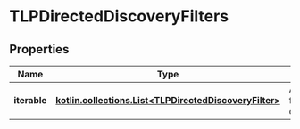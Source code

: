 
# TLPDirectedDiscoveryFilters

## Properties
Name | Type | Description | Notes
------------ | ------------- | ------------- | -------------
**iterable** | [**kotlin.collections.List&lt;TLPDirectedDiscoveryFilter&gt;**](TLPDirectedDiscoveryFilter.md) | Array that contains filters like class/function/loop | 



